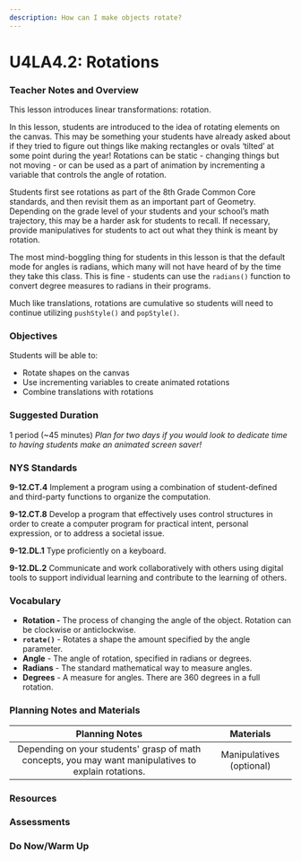 ```yaml
---
description: How can I make objects rotate?
---
```


# U4LA4.2: Rotations

### Teacher Notes and Overview

This lesson introduces linear transformations: rotation.

In this lesson, students are introduced to the idea of rotating elements on the canvas. This may be something your students have already asked about if they tried to figure out things like making rectangles or ovals ‘tilted’ at some point during the year! Rotations can be static - changing things but not moving - or can be used as a part of animation by incrementing a variable that controls the angle of rotation.

Students first see rotations as part of the 8th Grade Common Core standards, and then revisit them as an important part of Geometry. Depending on the grade level of your students and your school’s math trajectory, this may be a harder ask for students to recall. If necessary, provide manipulatives for students to act out what they think is meant by rotation.

The most mind-boggling thing for students in this lesson is that the default mode for angles is radians, which many will not have heard of by the time they take this class. This is fine - students can use the `radians()` function to convert degree measures to radians in their programs.

Much like translations, rotations are cumulative so students will need to continue utilizing `pushStyle()` and `popStyle()`.

### Objectives

Students will be able to:

* Rotate shapes on the canvas
* Use incrementing variables to create animated rotations
* Combine translations with rotations

### Suggested Duration

1 period (\~45 minutes) _Plan for two days if you would look to dedicate time to having students make an animated screen saver!_

### NYS Standards

**9-12.CT.4** Implement a program using a combination of student-defined and third-party functions to organize the computation.

**9-12.CT.8** Develop a program that effectively uses control structures in order to create a computer program for practical intent, personal expression, or to address a societal issue.

**9-12.DL.1** Type proficiently on a keyboard.

**9-12.DL.2** Communicate and work collaboratively with others using digital tools to support individual learning and contribute to the learning of others.

### Vocabulary

* **Rotation -** The process of changing the angle of the object. Rotation can be clockwise or anticlockwise.&#x20;
* **`rotate()`** - Rotates a shape the amount specified by the angle parameter.&#x20;
* **Angle** - The angle of rotation, specified in radians or degrees.&#x20;
* **Radians** - The standard mathematical way to measure angles.&#x20;
* **Degrees** - A measure for angles. There are 360 degrees in a full rotation.

### Planning Notes and Materials

|                                            Planning Notes                                            |         Materials        |
| :--------------------------------------------------------------------------------------------------: | :----------------------: |
| Depending on your students' grasp of math concepts, you may want manipulatives to explain rotations. | Manipulatives (optional) |

### Resources



### Assessments



### Do Now/Warm Up

